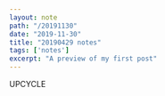 ```yaml
---
layout: note
path: "/20191130"
date: "2019-11-30"
title: "20190429 notes"
tags: ['notes']
excerpt: "A preview of my first post"
---
```


UPCYCLE
